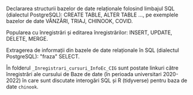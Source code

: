 Declararea structurii bazelor de date relaționale folosind limbajul SQL (dialectul PostgreSQL): CREATE TABLE, ALTER TABLE ..., 
pe exemplele bazelor de date VÂNZĂRI, TRIAJ, CHINOOK, COVID.

Popularea cu înregistrări și editarea înregistrărilor: INSERT, UPDATE, DELETE, MERGE. 

Extragerea de informații din bazele de date relaționale în SQL (dialectul PostgreSQL): "fraza" SELECT.

În folderul `_Inregistrari_cursuri_InfoEc_CIG` sunt postate linkuri către înregistrări ale cursului de Baze de date (în perioada universitari 2020-2022) în care sunt discutate interogări SQL și R (tidyverse) pentru baza de date `chinook`. 
